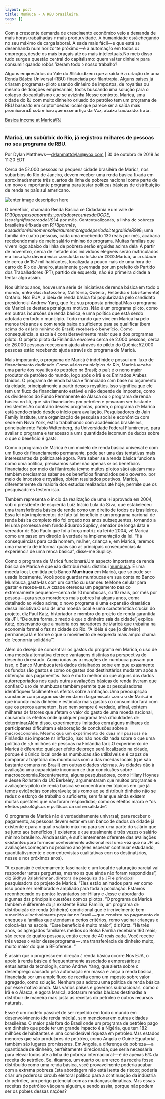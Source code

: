 ```yaml
---
layout: post
title: Mumbuca - A RBU brasileira.
tags: []
---
```


Com a crescente demanda de crescimento econômico veio a demanda de mais horas trabalhadas e mais produtividade. A humanidade está chegando no seu máximo de carga laboral. A saída mais fácil — e que está se desenhando num horizonte próximo — é a automação em todos os empregos, desde os mais braçais até os mais intelectuais.No meio disso tudo surge a questão central do capitalismo: quem vai ter dinheiro para consumir quando robôs fizeram todo o nosso trabalho?

Alguns empresários do Vale do Silício dizem que a saída é a criação de uma Renda Básica Universal (RBU) financiada por filantropia. Alguns países já criaram programas-piloto usando dinheiro de impostos, de royalties ou mesmo de doações empresariais, todos buscando uma solução para o colapso do capitalismo que se avizinha.Nesse contexto, Maricá, uma cidade do RJ com muito dinheiro oriundo do petróleo tem um programa de RBU baseado em criptomoedas locais que parece ser a saída mais promissora.É sobre isso que esse artigo da Vox, abaixo traduzido, trata.

[Basica income at Maricá/RJ](https://www.vox.com/future-perfect/2019/10/30/20938236/basic-income-brazil-marica-suplicy-workers-party)

****

### Maricá, um subúrbio do Rio, já registrou milhares de pessoas no seu programa de RBU.

Por Dylan Matthews — dylanmattdylan@vox.com | 30 de outubro de 2019 às 11:20 EDT

Cerca de 52.000 pessoas na pequena cidade brasileira de Maricá, nos subúrbios do Rio de Janeiro, devem receber uma renda básica fixada em aproximadamente três quartos da linha de pobreza nacional como parte de um novo e importante programa para testar políticas básicas de distribuição de renda no país sul americano.

![enter image description here](https://ogimg.infoglobo.com.br/in/24674640-1b1-8eb/FT1086A/652/89704353_RIRio-de-Janeiro-RJ-21-09-2020-Especial-de-RoyaltiesMarica-e-a-maior-recebidora-d.jpg)

O benefício, chamado Renda Básica de Cidadania é um vale de R$130 por pessoa por mês; por dados recentes da OCDE, isso significa cerca de US$64 por mês. Contextualizando, a linha de pobreza brasileira é fixada em R$178 por mês, e o salário mínimo mensal para um emprego de período integral é de R$998; uma família de quatro pessoas, cada uma recebendo 130 reais por mês, acabaria recebendo mais de meio salário mínimo do programa. Muitas famílias que vivem logo abaixo da linha de pobreza serão erguidas acima dela. A partir de novembro, cerca de metade dos indivíduos elegíveis serão matriculados e a inscrição deverá estar concluída no início de 2020.Maricá, uma cidade de cerca de 157 mil habitantes, localizada a pouco mais de uma hora de carro do Rio de Janeiro, atualmente governada por um prefeito do Partido dos Trabalhadores (PT), partido de esquerda, não é a primeira cidade a tentar algo assim. 

Nos últimos anos, houve uma série de iniciativas de renda básica em todo o mundo, entre elas: Estocolmo, Califórnia, Quênia , Finlândia e (abertamente) Ontário. Nos EUA, a ideia de renda básica foi popularizada pelo candidato presidencial Andrew Yang, que fez sua proposta principal.Mas o programa de Maricá se destaca por alguns motivos. Não é um programa piloto, como em outras incursões de renda básica, é uma política que está sendo adotada em todo o município. Todo mundo que vive em Maricá há pelo menos três anos e com renda baixa o suficiente para se qualificar (bem acima do salário mínimo do Brasil) receberá o benefício. Como consequência, a escala é consideravelmente maior que a dos programas piloto. O projeto piloto da Finlândia envolveu cerca de 2.000 pessoas; cerca de 26.000 pessoas receberam ajuda através do piloto do Quênia; 52.000 pessoas estão recebendo ajuda através do programa de Maricá.

Mais importante, o programa de Maricá é indefinido e possui um fluxo de financiamento dedicado. Como vários municípios do Rio, Maricá recebe uma parte dos royalties do petróleo no Brasil; o país é o nono maior produtor de petróleo do mundo, logo após o Irã e os Emirados Árabes Unidos. O programa de renda básica é financiado com base no orçamento da cidade, principalmente a partir desses royalties. Isso significa que ele tem um fluxo de financiamento estável e não depende de impostos, como os dividendos do Fundo Permanente do Alasca ou o programa de renda básica no Irã, que são financiados por petróleo e provaram ser bastante resistentes.Ao contrário desses programas, porém, o programa de Maricá está sendo criado desde o início para avaliação. Pesquisadores do Jain Family Institute, uma organização de pesquisa social e econômica com sede em Nova York, estão trabalhando com acadêmicos brasileiros, principalmente Fabio Waltenberg, da Universidade Federal Fluminense, para avaliar o programa e ter acesso a uma quantidade incomum de dados sobre o que o benefício é gasto.

Como o programa de Maricá é um modelo de renda básica universal e com um fluxo de financiamento permanente, pode ser uma das tentativas mais interessantes da política até agora. Para saber se a renda básica funciona como uma política, precisamos saber não apenas se os benefícios financiados por meio da filantropia (como muitos pilotos são) ajudam mas também precisamos saber se os benefícios financiados pelo governo, por meio de impostos e royalties, obtém resultados positivos. Maricá, diferentemente da maioria dos estudos realizados até hoje, permite que os pesquisadores testem isso.

Também representa o início da realização de uma lei aprovada em 2004, sob o presidente de esquerda Luiz Inácio Lula da Silva, que estabeleceu uma transferência básica de renda como um direito de todos os brasileiros. Essa lei não implementou de fato tal benefício e um programa nacional de renda básica completo não foi orçado nos anos subsequentes, tornando a lei uma promessa sem fundo.Eduardo Suplicy, senador de longa data e vereador de São Paulo que foi a força motriz da lei de 2004, vê Maricá como um passo em direção à verdadeira implementação da lei. “Há consequências para cada homem, mulher, criança e, em Maricá, teremos uma maneira de informar quais são as principais consequências da experiência de uma renda básica”, disse-me Suplicy.

Como o programa de Maricá funcionará.Um aspecto importante da renda básica de Maricá é que não distribui reais: distribui [mumbuca](https://www.marica.rj.gov.br/tag/moeda-mumbuca/). É uma moeda local, emitida pelo Banco **Mumbuca** em Maricá, que só pode ser usada localmente. Você pode guardar mumbucas em sua conta no Banco Mumbuca, gastá-las com um cartão ou usar seu telefone celular para gastar e recebê-las. A cidade ofereceu um pagamento básico extremamente pequeno — cerca de 10 mumbucas, ou 10 reais, por mês por pessoa — para seus moradores mais pobres há alguns anos, como detalhado no vídeo acima; o novo programa é uma expansão dramática dessa iniciativa.O uso de uma moeda local é uma característica crucial do projeto, diz Paul Katz, historiador e membro do projeto de renda garantida da JFI. “De outra forma, o medo é que o dinheiro saia da cidade”, explica Katz, observando que a maioria dos moradores de Maricá que trabalha na economia formal o faz na cidade do Rio. “A idéia é que [o dinheiro] permaneça lá e forme o que o movimento de esquerda mais amplo chama de ‘economia solidária’”.

Além do desejo de concentrar os gastos do programa em Maricá, o uso de uma moeda alternativa oferece vantagens distintas da perspectiva do desenho do estudo. Como todas as transações de mumbuca passam por isso, o Banco Mumbuca terá dados detalhados sobre em que exatamente os fundos são gastos e como os gastos dos destinatários mudaram após a obtenção dos pagamentos. Isso é muito melhor do que alguns dos dados autorreportados nos quais outras avaliações básicas de renda tiveram que confiar.O uso de mumbucas também permite que os pesquisadores identifiquem facilmente os efeitos sobre a inflação. Uma preocupação constante com programas de renda em larga escala como o de Maricá é que inundar mais dinheiro e estimular mais gastos do consumidor fará com que os preços aumentem. Isso nem sempre é verdade, afinal, existem milhares de fatores que afetam o valor do gasto de uma moeda nacional, causando os efeitos onde qualquer programa terá dificuldades de determinar.Além disso, experimentos limitados com alguns milhares de participantes dificultam a elaboração de conclusões sobre a macroeconomia. Mesmo que um experimento de duas mil pessoas na Finlândia não impacte na inflação, isso não nos diz nada sobre o que uma política de 5,5 milhões de pessoas na Finlândia faria.O experimento de Maricá é diferente: qualquer efeito de preço será localizado na cidade, porque é o único local onde as mumbucas são utilizáveis e é capaz de comparar a trajetória das mumbucas com a das moedas locais (que são bastante comuns no Brasil) em outras cidades vizinhas. As cidades dão à avaliação uma capacidade incomum de tirar conclusões sobre macroeconomia.Recentemente, alguns pesquisadores, como Hilary Hoynes e Jesse Rothstein da UC Berkeley, argumentaram que muitos programas e avaliações-piloto de renda básica se concentram em tópicos em que já temos evidências consideráveis; tais como ao se distribuir dinheiro não se reduz o esforço de trabalho o suficiente; sem falar que ainda existem muitas questões que não foram respondidas; como os efeitos macro e “os efeitos psicológicos e políticos da universalidade”.

O programa de Maricá não é verdadeiramente universal; para receber o pagamento, as pessoas devem estar em um banco de dados da cidade já existente e para o qual o salário máximo para ser uma parte do salário que se junto aos benefícios já existente e que atualmente é três vezes o salário mínimo brasileiro. Ainda assim, é suficientemente diferente das avaliações existentes para fornecer conhecimento adicional real uma vez que na JFI as avaliações começam no próximo ano (eles esperam continuar estudando, quantitativamente e com entrevistas qualitativas com os destinatários, nesse e nos próximos anos).

“A expansão é extremamente fascinante e um local de saturação parcial vai responder tantas perguntas, mesmo as que ainda não foram respondidas”, diz Sidhya Balakrishnan, diretora de pesquisa da JFI e principal pesquisadora do projeto de Maricá. “Eles estão animados para ver como isso pode ser melhorado e ampliado para toda a população. Estamos reconhecendo os pontos levantados por Hilary e Jesse e abordando algumas das principais questões com os pilotos. ”O programa de Maricá também é diferente do já existente Bolsa Família, um programa de distribuição de renda (dinheiro) condicional que é incrivelmente bem-sucedido e incrivelmente popular no Brasil — que consiste no pagamento de cheques à famílias que atendam a certos critérios, como vacinar crianças e colocá-las na escola. “Esse benefício é muito maior”, diz Katz. “Há três anos, os agregados familiares médios do Bolsa Família recebiam 160 reais; são cerca de quatro pessoas, então cerca de 40 reais cada. Você recebe três vezes o valor desse programa — uma transferência de dinheiro muito, muito maior do que a BF oferece. ”

É assim que o progresso em direção à renda básica ocorre.Nos EUA, o apoio à renda básica é frequentemente associado a empresários e entusiastas da tecnologia, como Andrew Yang, que alerta sobre o desemprego causado pela automação em massa e lança a renda básica, financiada por um amplo fluxo de receita como um imposto sobre valor agregado, como solução. Nenhum país adotou uma política de renda básica por esse motivo ainda. Mas vários países e governos subnacionais, como o Irã e o Alasca, e agora Maricá, adotaram rendas básicas destinadas a distribuir de maneira mais justa as receitas do petróleo e outros recursos naturais.

Esse é um modelo passível de ser repetido em todo o mundo em desenvolvimento (de renda média), sem mencionar em outras cidades brasileiras. O maior país fora do Brasil onde um programa de petróleo pago em dinheiro que pode ter um grande impacto é a Nigéria, que tem 182 milhões de habitantes e uma considerável riqueza em petróleo.Mas estados menores que são produtores de petróleo, como Angola e Guiné Equatorial , também são lugares promissores. Em Angola, a diferença de pobreza — a quantidade de dinheiro, perfeitamente direcionada, que seria necessária para elevar todos até a linha de pobreza internacional — é de apenas 6% da receita do petróleo. Se, digamos, um quarto ou um terço da receita fosse distribuído como uma renda básica, você provavelmente poderia acabar com a extrema pobreza.Esta abordagem não está isenta de riscos; poderia criar um poderoso círculo eleitoral político para a continuação da indústria do petróleo, um perigo potencial com as mudanças climáticas. Mas essas receitas do petróleo vão para alguém, e sendo assim, porque não podem ser os pobres dessas nações?
